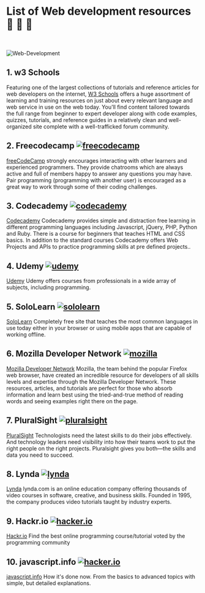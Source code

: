 # List of Web development resources 👋 🔖 📑

&nbsp;

![Web-Development](https://img.shields.io/badge/web--development-resources-brightgreen?style=for-the-badge&logo=appveyor)

## 1. w3 Schools

Featuring one of the largest collections of tutorials and reference articles for web developers on the internet, [W3 Schools](https://www.w3schools.com/) offers a huge assortment of learning and training resources on just about every relevant language and web service in use on the web today. You'll find content tailored towards the full range from beginner to expert developer along with code examples, quizzes, tutorials, and reference guides in a relatively clean and well-organized site complete with a well-trafficked forum community.

## 2. Freecodecamp [![freecodecamp](https://img.shields.io/badge/freecodecamp-free-green)](https://www.freecodecamp.org/)

[freeCodeCamp](https://www.freecodecamp.org/) strongly encourages interacting with other learners and experienced programmers. They provide chatrooms which are always active and full of members happy to answer any questions you may have. Pair programming (programming with another user) is encouraged as a great way to work through some of their coding challenges.

## 3. Codecademy [![codecademy](https://img.shields.io/badge/codecademy-codecademy-blue)](https://www.codecademy.com/)

[Codecademy](https://www.codecademy.com/) Codecademy provides simple and distraction free learning in different programming languages including Javascript, jQuery, PHP, Python and Ruby. There is a course for beginners that teaches HTML and CSS basics. In addition to the standard courses Codecademy offers Web Projects and APIs to practice programming skills at pre defined projects..

## 4. Udemy [![udemy](https://img.shields.io/badge/udemy-udemy-pink)](https://www.udemy.com/)

[Udemy](https://www.udemy.com/) Udemy offers courses from professionals in a wide array of subjects, including programming.

## 5. SoloLearn [![sololearn](https://img.shields.io/badge/sololearn-sololearn-yellowgreen)](https://www.sololearn.com/)

[SoloLearn](https://www.sololearn.com/) Completely free site that teaches the most common languages in use today either in your browser or using mobile apps that are capable of working offline.

## 6. Mozilla Developer Network [![mozilla](https://img.shields.io/badge/mozilla-developer%20network-black)](https://developer.mozilla.org/en-US/)

[Mozilla Developer Network](https://developer.mozilla.org/en-US/) Mozilla, the team behind the popular Firefox web browser, have created an incredible resource for developers of all skills levels and expertise through the Mozilla Developer Network. These resources, articles, and tutorials are perfect for those who absorb information and learn best using the tried-and-true method of reading words and seeing examples right there on the page.

## 7. PluralSight [![pluralsight](https://img.shields.io/badge/pluralsight-pluralsight-red)](https://www.pluralsight.com/)

[PluralSight](https://www.pluralsight.com/) Technologists need the latest skills to do their jobs effectively. And technology leaders need visibility into how their teams work to put the right people on the right projects. Pluralsight gives you both—the skills and data you need to succeed.

## 8. Lynda [![lynda](https://img.shields.io/badge/lynda-lynda-yellow)](https://www.lynda.com/)

[Lynda](https://www.lynda.com/) lynda.com is an online education company offering thousands of video courses in software, creative, and business skills. Founded in 1995, the company produces video tutorials taught by industry experts.

## 9. Hackr.io [![hacker.io](https://img.shields.io/badge/hacker.io-hacker.io-orange)](https://hackr.io/)

[Hackr.io](https://hackr.io/) Find the best online programming course/tutorial voted by the programming community

## 10. javascript.info [![hacker.io](https://img.shields.io/badge/javascript.info-javascript.info-red)](https://javascript.info/)

[javascript.info](https://javascript.info/) How it's done now. From the basics to advanced topics with simple, but detailed explanations.

